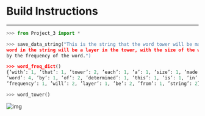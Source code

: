 # Build Instructions
---
``` python
>>> from Project_3 import *

>>> save_data_string("This is the string that the word tower will be made from. Each
word in the string will be a layer in the tower, with the size of the word determined
by the frequency of the word.")

>>> word_freq_dict()
{’with’: 1, ’that’: 1, ’tower’: 2, ’each’: 1, ’a’: 1, ’size’: 1, ’made’: 1, ’the’: 8,
’word’: 4, ’by’: 1, ’of’: 2, ’determined’: 1, ’this’: 1, ’is’: 1, ’in’: 2,
’frequency’: 1, ’will’: 2, ’layer’: 1, ’be’: 2, ’from’: 1, ’string’: 2}

>>> word_tower()
```

![img](https://www.evernote.com/l/AVidYi8RBUlKS5rv6qVhLVv3oQVbYd2G1awB/image.png)
